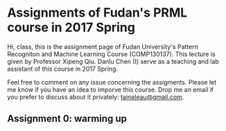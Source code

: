 # Assignments of Fudan's PRML course in 2017 Spring
Hi, class, this is the assignment page of Fudan University's Pattern Recogniton and Machine Learning Course (COMP130137). 
This lecture is given by Professor Xipeng Qiu. Danlu Chen (I) serve as a teaching and lab assistant of this course in 2017 Spring.

Feel free to comment on any issue concerning the assigments. 
Please let me know if you have an idea to imporve this course. Drop me an email if you prefer to discuss about it privately: taineleau@gmail.com.

## Assignment 0: warming up